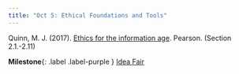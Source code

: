 ```yaml
---
title: "Oct 5: Ethical Foundations and Tools"
---
```


Quinn, M. J. (2017). [Ethics for the information age](https://drive.google.com/file/u/1/d/1lHm7DceDDvlwSPM1Ks0i4WP74YajWnHK/view?usp=sharing). Pearson. (Section 2.1.-2.11)



**Milestone**{: .label .label-purple } [Idea Fair](https://canvas.uw.edu/courses/1434073/assignments/5890571)